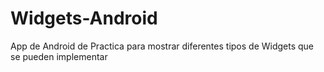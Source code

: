 # Widgets-Android
App de Android de Practica para mostrar diferentes tipos de Widgets que se pueden implementar
